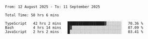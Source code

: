 <!--START_SECTION:waka-->

```abap
From: 12 August 2025 - To: 11 September 2025

Total Time: 58 hrs 6 mins

TypeScript   42 hrs 2 mins   █████████████████▓░░░░░░░   70.36 %
Bash         4 hrs 14 mins   █▓░░░░░░░░░░░░░░░░░░░░░░░   07.09 %
JavaScript   2 hrs 2 mins    █░░░░░░░░░░░░░░░░░░░░░░░░   03.41 %
```

<!--END_SECTION:waka-->
